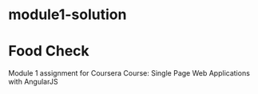 # module1-solution
# Food Check

Module 1 assignment for Coursera Course: Single Page Web Applications with AngularJS
